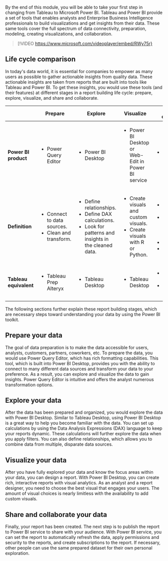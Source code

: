By the end of this module, you will be able to take your first step in changing from Tableau to Microsoft Power BI. Tableau and Power BI provide a set of tools that enables analysts and Enterprise Business Intelligence professionals to build visualizations and get insights from their data. These same tools cover the full spectrum of data connectivity, preparation, modeling, creating visualizations, and collaboration.

> [!VIDEO https://www.microsoft.com/videoplayer/embed/RWy75r}

## Life cycle comparison

In today's data world, it is essential for companies to empower as many users as possible to gather actionable insights from quality data. These actionable insights are taken from reports that are built into tools like Tableau and Power BI. To get these insights, you would use these tools (and their features) at different stages in a report building life cycle: prepare, explore, visualize, and share and collaborate.

| | **Prepare** | **Explore** | **Visualize** | **Share and collaborate** |
|--|--|-- | -- | -- |
| **Power BI product**   | <ul><li>Power Query Editor</li></ul> | <ul><li>Power BI Desktop</li></ul> | <ul><li>Power BI Desktop or Web-Edit in Power BI service</li></ul> | <ul><li>Power BI service</li></ul> |
| **Definition** | <ul><li>Connect to data sources.</li><li>Clean and transform.</li></ul> | <ul><li>Define relationships.</li><li>Define DAX calculations.</li><li>Look for patterns and insights in the cleaned data.</li></ul>| <ul><li>Create visuals and custom visuals.</li><li>Create visuals with R or Python.</li></ul> | <ul><li>Permissions and Security.</li><li>Embed visuals in other products.</li><li>Subscriptions.</li><li>Data flows.</li></ul> |
| **Tableau equivalent** | <ul><li>Tableau Prep Alteryx</li></ul> | <ul><li>Tableau Desktop</li></ul> | <ul><li>Tableau Desktop</li></ul> | <ul><li>Tableau Server</li> <li> Tableau Online</li> </ul> |


The following sections further explain these report building stages, which are necessary steps toward understanding your data by using the Power BI toolkit.

## Prepare your data

The goal of data preparation is to make the data accessible for users, analysts, customers, partners, coworkers, etc. To prepare the data, you would use Power Query Editor, which has rich formatting capabilities. This tool, which is built into Power BI Desktop, provides you with the ability to connect to many different data sources and transform your data to your preference. As a result, you can explore and visualize the data to gain insights. Power Query Editor is intuitive and offers the analyst numerous transformation options.

## Explore your data

After the data has been prepared and organized, you would explore the data with Power BI Desktop. Similar to Tableau Desktop, using Power BI Desktop is a great way to help you become familiar with the data. You can set up calculations by using the Data Analysis Expressions (DAX) language to keep your reports dynamic. These calculations will further explore the data when you apply filters. You can also define relationships, which allows you to combine data from multiple, disparate data sources.

## Visualize your data

After you have fully explored your data and know the focus areas within your data, you can design a report. With Power BI Desktop, you can create rich, interactive reports with visual analytics. As an analyst and a report designer, you need to choose the best visual that engages your users. The amount of visual choices is nearly limitless with the availability to add custom visuals.

## Share and collaborate your data

Finally, your report has been created. The next step is to publish the report to Power BI service to share with your audience. With Power BI service, you can set the report to automatically refresh the data, apply permissions and security to the reports, and create subscriptions to the report. If necessary, other people can use the same prepared dataset for their own personal exploration.
